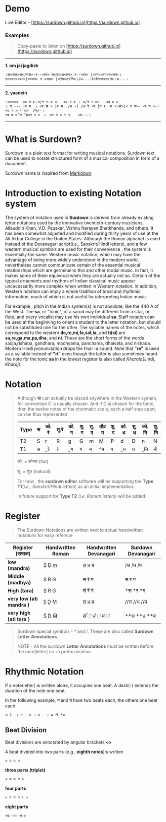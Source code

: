 Demo
=========

Live Editor - [https://surdown.github.io](https://surdown.github.io)

### Examples


> Copy-paste to listen on [https://surdown.github.io](https://surdown.github.io)
-----

**1. om jai jagdish**
```
।स<सस>स</नस>।र--<रग>।म<पप>ध<मग>।र--<रर> |<रग><रग>म<मम>।
गस<रग><रग>|म<मम> ग <सस> |सरेग<स/नि>।/ध---।रे<रेरे>ग<स/न>।स---। 
```
------

**2. yaadein**
```
।<सग>प -<प ग >।</न ग > प - <प ग > । </न र >म - <प म > 
। ग --- |र ग  - <र स > |र स  /ध -| /ध रे -प |ग र  स <-स>|< र ग>- <र ग >-।<प ग > र <स  /न>-।
<प प >^म ^म<ग र > ।- <म म > ग र   ।स---।

```

---------

What is Surdown?
=========

Surdown is a plain text format for writing musical notations. Surdown text
can be used to notate structured form of a musical composition in form of a document.

Surdown name is inspired from [Markdown](https://en.wikipedia.org/wiki/Markdown)


Introduction to existing Notation system
=========
The system of notation used in **Surdown** is derived from already existing letter notations used by the innovative twentieth-century musicians, Allauddin Khan, V.D. Pauskar, Vishnu Narayan Bhatkhande, and others. It has been somewhat adjusted and modified during thirty years of use at the Ali Akbar College in the United States. Although the Roman alphabet is used instead of the Devanagari script(i.e., Sanskrit/Hindi letters), and a few western musical symbols are used for their convenience , the system is essentially the same. Western music notation, which may have the advantage of being more widely understood in the modern world, nevertheless cannot communicate certain of the essential musical relationships which are germinal to this and other modal music. In fact, it makes some of them equivocal when they are actually not so. Certain of the typical ornaments and rhythms of Indian classical music appear uncecessarily more complex when written in Western notation. In addition, Western notation can imply a whole tradition of tonal and rhythmic information, much of which is not useful for interpreting Indian music.

For example , pitch in the Indian system(s) is not absolute, like the 440 A of the West. The **sa**, or "tonic", of a sarod may be different from a sitar, or flute, and every vocalist may use his own individual **sa**. Staff notation can be used at the beginning to orient a student to the letter notation, but should not be substituted one for the other. The syllable names of the notes, which correspond to the western **do,re,mi,fa,sol,la,** and **ti(si)** are **sa,re,ga,ma,pa,dha,** and **ni**. These are the short forms of the words sadja,rishaba, gandhara, madhyama, panchama, dhaivata, and nishada. Modern Hindi pronunciation drops the final -a sound. Note that **"re"** is used as a syllable instead of **"ri"** even though the latter is also sometimes heard. the note for the tonic **sa** in the lowest register is also called *Kharaja*(Jindi, *Kharaj*).


Notation
=========

> Although **सा** can actually be placed anywhere in the Western system, for convention C is usually chosen. And if C is chosen for the tonic, then the twelve notes of the chromatic scale, each a half step apart, can be thus represented:
>
>|Type|स|को. रे|शु.रे|को. ग |शु. ग|शु. म | तीव्र म|शु. प |को. ध |शु. ध|को. नि |शु. नि|
>|-|-|-|-|-|-|-|-|-|-|-|-|-|
>|T2|S|r|R|g|G|m|M|P|d|D|n|N|
>|T1|स|_रे |रे|_ग|ग|म|^म |प|_ध|ध|_नि|नी|
>
>को. = कोमल (flat)   
>
>शु. = शुध (natural)
>
> For now , the **surdown editor** software  will be supporting the **Type T1**(*i.e., Sanskrit/Hindi letters*) as an initial implementation.
>
> In future  support for **Type T2** (*i.e. Roman letters*) will be added.






Register
=========

> The Surdown Notations are written next to actual handwritten notations for easy referece


| **Register (सप्तक)**       | Handwritten Roman | Handwritten Devanagari | **Surdown Devanagari** |
|--------------------------|-------------------|------------------------|--------------------|
|**low (mandra)**          | Ṣ Ḍ ṃ             | स़ ध़ म़                  |/स /ध /म            | 
|**Middle (madhya)**       | S R G             | स रे ग                  | स र  ग              | 
|**High (tara)**           | Ṡ Ṙ Ġ             | सं रें गं                  | *स *र *ग            | 
|**very low (ati mandra )**| S̤ D̤ M̤             | स़़ ध़़ म़़                  | //स //ध //म        | 
|**very high (ati tara )** | S̈ D̈ M̈             | सऺऺऺऺ ऺ   धऺऺ ऺ  मऺ ऺ              | **स **ध **म        |

> Surdown special symbols - * and /. These are also called **Surdown Letter Annotations**.
> 
> NOTE - All the surdown **Letter Annotations** must be written before the note(letter) i.e. in prefix notation.



Rhythmic Notation
=========


If a note(letter) is written alone, it occupies one beat. A dash(-) extends the duration of the note one beat.

In the following example, **ग** and **प** have two beats each, the others one beat each

```
स रे  । ग - म । प - । ध नी *स 
```


## Beat Division

Beat divisions are annotated by angular brackets **<>**

A beat divided into two parts (e.g., **eighth notes**)is written
```
< प म >
```
**three parts (triplet)**
```
< प म ग >
```
**four parts**
```
< प म ग र >
```
**eight parts** 
```
<प--म--ग->
```


